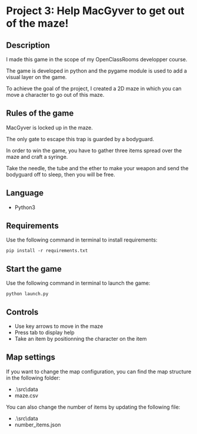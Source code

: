 # Project 3: Help MacGyver to get out of the maze!

## Description

I made this game in the scope of my OpenClassRooms developper course.

The game is developed in python and the pygame module is used to add a visual layer on the game.

To achieve the goal of the project, I created a 2D maze in which you can move a character to go out of this
maze.


## Rules of the game

MacGyver is locked up in the maze. 

The only gate to escape this trap is guarded by a bodyguard.

In order to win the game, you have to gather three items spread over the maze and craft a syringe.

Take the needle, the tube and the ether to make your weapon and send the bodyguard off to sleep, then you will be free.

## Language

* Python3

## Requirements

Use the following command in terminal to install requirements:

```
pip install -r requirements.txt
```

## Start the game

Use the following command in terminal to launch the game:

```
python launch.py
```

## Controls

* Use key arrows to move in the maze
* Press tab to display help
* Take an item by positionning the character on the item

## Map settings

If you want to change the map configuration, you can find the map structure in the following folder:

* .\src\data
* maze.csv

You can also change the number of items by updating the following file:

* .\src\data
* number_items.json



